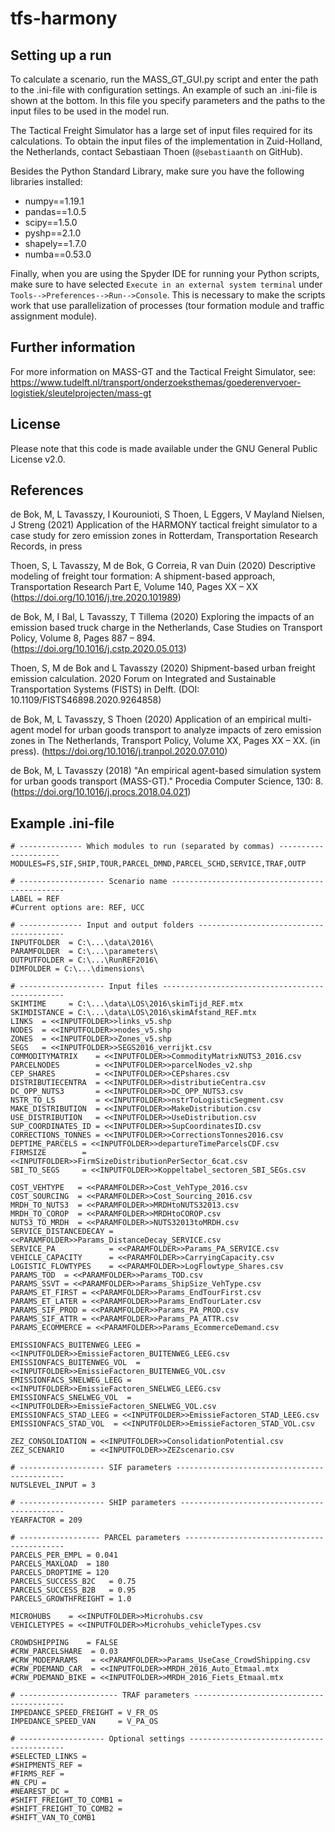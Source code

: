 # tfs-harmony

## Setting up a run
To calculate a scenario, run the MASS_GT_GUI.py script and enter the path to the .ini-file with configuration settings. 
An example of such an .ini-file is shown at the bottom. In this file you specify parameters and the paths to the input files to be used in the model run. 

The Tactical Freight Simulator has a large set of input files required for its calculations. To obtain the input files of the implementation in Zuid-Holland, the Netherlands, contact Sebastiaan Thoen (`@sebastiaanth` on GitHub). 

Besides the Python Standard Library, make sure you have the following libraries installed:
- numpy==1.19.1
- pandas==1.0.5
- scipy==1.5.0
- pyshp==2.1.0
- shapely==1.7.0
- numba==0.53.0

Finally, when you are using the Spyder IDE for running your Python scripts, make sure to have selected `Execute in an external system terminal` under `Tools-->Preferences-->Run-->Console`. This is necessary to make the scripts work that use parallelization of processes (tour formation module and traffic assignment module). 

## Further information
For more information on MASS-GT and the Tactical Freight Simulator, see: 
https://www.tudelft.nl/transport/onderzoeksthemas/goederenvervoer-logistiek/sleutelprojecten/mass-gt

## License
Please note that this code is made available under the GNU General Public License v2.0. 

## References
de Bok, M, L Tavasszy, I Kourounioti, S Thoen, L Eggers, V Mayland Nielsen, J Streng (2021) Application of the HARMONY tactical freight simulator to a case study for zero emission zones in Rotterdam, Transportation Research Records, in press

Thoen, S, L Tavasszy, M de Bok, G Correia, R van Duin (2020) Descriptive modeling of freight tour formation: A shipment-based approach, Transportation Research Part E, Volume 140, Pages XX – XX (https://doi.org/10.1016/j.tre.2020.101989)

de Bok, M, I Bal, L Tavasszy, T Tillema (2020) Exploring the impacts of an emission based truck charge in the Netherlands, Case Studies on Transport Policy, Volume 8, Pages 887 – 894. (https://doi.org/10.1016/j.cstp.2020.05.013)

Thoen, S, M de Bok and L Tavasszy (2020) Shipment-based urban freight emission calculation. 2020 Forum on Integrated and Sustainable Transportation Systems (FISTS) in Delft. (DOI: 10.1109/FISTS46898.2020.9264858)

de Bok, M, L Tavasszy, S Thoen (2020) Application of an empirical multi-agent model for urban goods transport to analyze impacts of zero emission zones in The Netherlands, Transport Policy, Volume XX, Pages XX – XX. (in press). (https://doi.org/10.1016/j.tranpol.2020.07.010)

de Bok, M, L Tavasszy (2018) "An empirical agent-based simulation system for urban goods transport (MASS-GT)." Procedia Computer Science, 130: 8. (https://doi.org/10.1016/j.procs.2018.04.021)


## Example .ini-file
```
# -------------- Which modules to run (separated by commas) ---------------------
MODULES=FS,SIF,SHIP,TOUR,PARCEL_DMND,PARCEL_SCHD,SERVICE,TRAF,OUTP

# ------------------- Scenario name ----------------------------------------------
LABEL = REF
#Current options are: REF, UCC

# -------------- Input and output folders ----------------------------------------
INPUTFOLDER  = C:\...\data\2016\
PARAMFOLDER  = C:\...\parameters\
OUTPUTFOLDER = C:\...\RunREF2016\
DIMFOLDER = C:\...\dimensions\

# ------------------- Input files ------------------------------------------------
SKIMTIME     = C:\...\data\LOS\2016\skimTijd_REF.mtx
SKIMDISTANCE = C:\...\data\LOS\2016\skimAfstand_REF.mtx
LINKS  = <<INPUTFOLDER>>links_v5.shp
NODES  = <<INPUTFOLDER>>nodes_v5.shp
ZONES  = <<INPUTFOLDER>>Zones_v5.shp
SEGS   = <<INPUTFOLDER>>SEGS2016_verrijkt.csv
COMMODITYMATRIX    = <<INPUTFOLDER>>CommodityMatrixNUTS3_2016.csv
PARCELNODES        = <<INPUTFOLDER>>parcelNodes_v2.shp
CEP_SHARES         = <<INPUTFOLDER>>CEPshares.csv
DISTRIBUTIECENTRA  = <<INPUTFOLDER>>distributieCentra.csv
DC_OPP_NUTS3       = <<INPUTFOLDER>>DC_OPP_NUTS3.csv
NSTR_TO_LS         = <<INPUTFOLDER>>nstrToLogisticSegment.csv
MAKE_DISTRIBUTION  = <<INPUTFOLDER>>MakeDistribution.csv
USE_DISTRIBUTION   = <<INPUTFOLDER>>UseDistribution.csv
SUP_COORDINATES_ID = <<INPUTFOLDER>>SupCoordinatesID.csv
CORRECTIONS_TONNES = <<INPUTFOLDER>>CorrectionsTonnes2016.csv
DEPTIME_PARCELS = <<INPUTFOLDER>>departureTimeParcelsCDF.csv
FIRMSIZE        = <<INPUTFOLDER>>FirmSizeDistributionPerSector_6cat.csv
SBI_TO_SEGS     = <<INPUTFOLDER>>Koppeltabel_sectoren_SBI_SEGs.csv

COST_VEHTYPE   = <<PARAMFOLDER>>Cost_VehType_2016.csv
COST_SOURCING  = <<PARAMFOLDER>>Cost_Sourcing_2016.csv
MRDH_TO_NUTS3  = <<PARAMFOLDER>>MRDHtoNUTS32013.csv
MRDH_TO_COROP  = <<PARAMFOLDER>>MRDHtoCOROP.csv
NUTS3_TO_MRDH  = <<PARAMFOLDER>>NUTS32013toMRDH.csv
SERVICE_DISTANCEDECAY = <<PARAMFOLDER>>Params_DistanceDecay_SERVICE.csv
SERVICE_PA            = <<PARAMFOLDER>>Params_PA_SERVICE.csv
VEHICLE_CAPACITY      = <<PARAMFOLDER>>CarryingCapacity.csv
LOGISTIC_FLOWTYPES    = <<PARAMFOLDER>>LogFlowtype_Shares.csv
PARAMS_TOD  = <<PARAMFOLDER>>Params_TOD.csv
PARAMS_SSVT = <<PARAMFOLDER>>Params_ShipSize_VehType.csv
PARAMS_ET_FIRST = <<PARAMFOLDER>>Params_EndTourFirst.csv
PARAMS_ET_LATER = <<PARAMFOLDER>>Params_EndTourLater.csv
PARAMS_SIF_PROD = <<PARAMFOLDER>>Params_PA_PROD.csv
PARAMS_SIF_ATTR = <<PARAMFOLDER>>Params_PA_ATTR.csv
PARAMS_ECOMMERCE = <<PARAMFOLDER>>Params_EcommerceDemand.csv

EMISSIONFACS_BUITENWEG_LEEG = <<INPUTFOLDER>>EmissieFactoren_BUITENWEG_LEEG.csv
EMISSIONFACS_BUITENWEG_VOL  = <<INPUTFOLDER>>EmissieFactoren_BUITENWEG_VOL.csv
EMISSIONFACS_SNELWEG_LEEG = <<INPUTFOLDER>>EmissieFactoren_SNELWEG_LEEG.csv
EMISSIONFACS_SNELWEG_VOL  = <<INPUTFOLDER>>EmissieFactoren_SNELWEG_VOL.csv
EMISSIONFACS_STAD_LEEG = <<INPUTFOLDER>>EmissieFactoren_STAD_LEEG.csv
EMISSIONFACS_STAD_VOL  = <<INPUTFOLDER>>EmissieFactoren_STAD_VOL.csv

ZEZ_CONSOLIDATION = <<INPUTFOLDER>>ConsolidationPotential.csv
ZEZ_SCENARIO      = <<INPUTFOLDER>>ZEZscenario.csv

# ------------------- SIF parameters ---------------------------------------------
NUTSLEVEL_INPUT = 3

# ------------------- SHIP parameters --------------------------------------------
YEARFACTOR = 209

# ------------------ PARCEL parameters -------------------------------------------
PARCELS_PER_EMPL = 0.041
PARCELS_MAXLOAD	 = 180
PARCELS_DROPTIME = 120
PARCELS_SUCCESS_B2C   = 0.75
PARCELS_SUCCESS_B2B   = 0.95
PARCELS_GROWTHFREIGHT = 1.0

MICROHUBS    = <<INPUTFOLDER>>Microhubs.csv
VEHICLETYPES = <<INPUTFOLDER>>Microhubs_vehicleTypes.csv

CROWDSHIPPING    = FALSE
#CRW_PARCELSHARE  = 0.03
#CRW_MODEPARAMS   = <<PARAMFOLDER>>Params_UseCase_CrowdShipping.csv
#CRW_PDEMAND_CAR  = <<INPUTFOLDER>>MRDH_2016_Auto_Etmaal.mtx
#CRW_PDEMAND_BIKE = <<INPUTFOLDER>>MRDH_2016_Fiets_Etmaal.mtx

# ---------------------- TRAF parameters -----------------------------------------
IMPEDANCE_SPEED_FREIGHT = V_FR_OS
IMPEDANCE_SPEED_VAN     = V_PA_OS

# ------------------- Optional settings ------------------------------------------
#SELECTED_LINKS = 
#SHIPMENTS_REF =
#FIRMS_REF =
#N_CPU = 
#NEAREST_DC =
#SHIFT_FREIGHT_TO_COMB1 =
#SHIFT_FREIGHT_TO_COMB2 =
#SHIFT_VAN_TO_COMB1
```
  
